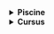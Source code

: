 <details>
<summary><strong>Piscine</strong></summary>
  - https://github.com/tazerotu/42-Piscine
</details>

<details>
<summary><strong>Cursus</strong></summary>

### Cercle 0
- **[libft](https://github.com/tazerotu/Libft)**

### Cercle 1
- **[ft_printf](https://github.com/tazerotu/ft_printf)**
- **[GNL](https://github.com/tazerotu/GNL)**

### Cercle 2
- **[Pipex](https://github.com/tazerotu/Pipex)**
- **[So Long](https://github.com/tazerotu/So_Long)**
- **[Push Swap](https://github.com/tazerotu/PushSwap)**
- **[Exam Rank 02](https://github.com/tazerotu/Exam/tree/main/Exam%20Rank%202)**

### Cercle 3
- **[Philosopher](https://github.com/tazerotu/Philosopher)**
- **[Minishell (Made with clai-ton)]()**  <!-- link missing -->
- **[Exam Rank 03](https://github.com/tazerotu/Exam/tree/main/Exam%20Rank%203/Deprecated)**

### Cercle 4
- **[Cub3d](https://github.com/tazerotu/Cub3D)**
- **[NetPractice](https://github.com/tazerotu/NetPractice)**
- **[Exam Rank 04](https://github.com/tazerotu/Exam/tree/main/Exam_Rank_04)**

### CPP
- https://github.com/tazerotu/CPP

</details>



